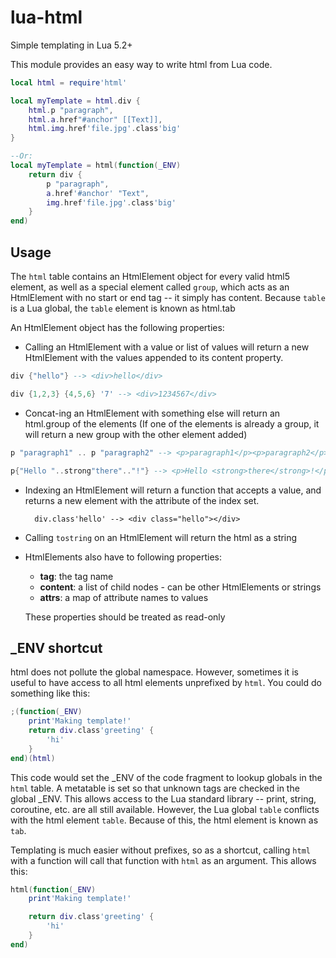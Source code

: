 # lua-html

Simple templating in Lua 5.2+

This module provides an easy way to write html from Lua code.

```lua
local html = require'html'

local myTemplate = html.div {
    html.p "paragraph",
    html.a.href"#anchor" [[Text]],
    html.img.href'file.jpg'.class'big'
}

--Or:
local myTemplate = html(function(_ENV)
    return div {
        p "paragraph",
        a.href'#anchor' "Text",
        img.href'file.jpg'.class'big'
    }
end)
```

## Usage

The `html` table contains an HtmlElement object for every valid html5 element, as well as a special
element called `group`, which acts as an HtmlElement with no start or end tag -- it simply has content.
Because `table` is a Lua global, the `table` element is known as html.tab

An HtmlElement object has the following properties:

- Calling an HtmlElement with a value or list of values will return a new HtmlElement with
  the values appended to its content property.

```lua
div {"hello"} --> <div>hello</div>

div {1,2,3} {4,5,6} '7' --> <div>1234567</div>
```

- Concat-ing an HtmlElement with something else will return an html.group of the elements
  (If one of the elements is already a group, it will return a new group with the other element added)

```lua
p "paragraph1" .. p "paragraph2" --> <p>paragraph1</p><p>paragraph2</p>

p{"Hello "..strong"there".."!"} --> <p>Hello <strong>there</strong>!</p> 
```

- Indexing an HtmlElement will return a function that accepts a value, and returns a new element with the
  attribute of the index set.

        div.class'hello' --> <div class="hello"></div>

- Calling `tostring` on an HtmlElement will return the html as a string

- HtmlElements also have to following properties:

    - **tag**: the tag name
    - **content**: a list of child nodes - can be other HtmlElements or strings
    - **attrs**: a map of attribute names to values

    These properties should be treated as read-only

## _ENV shortcut

html does not pollute the global namespace. However, sometimes it is useful to have access to all html elements
unprefixed by `html`. You could do something like this:

```lua
;(function(_ENV)
    print'Making template!'
    return div.class'greeting' {
        'hi'
    }
end)(html)
```

This code would set the _ENV of the code fragment to lookup globals in the `html` table.
A metatable is set so that unknown tags are checked in the global _ENV. This allows access to the
Lua standard library -- print, string, coroutine, etc. are all still available. However, the Lua global
`table` conflicts with the html element `table`. Because of this, the html element is known as `tab`.

Templating is much easier without prefixes, so as a shortcut, calling `html` with a function will
call that function with `html` as an argument. This allows this:

```lua
html(function(_ENV)
    print'Making template!'

    return div.class'greeting' {
        'hi'
    }
end)
```